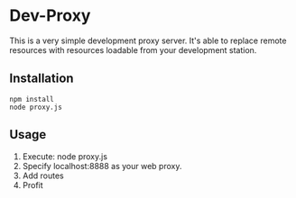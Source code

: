 # Dev-Proxy

This is a very simple development proxy server. It's able to replace remote resources with resources loadable from your development station.

## Installation

    npm install
    node proxy.js

## Usage

1. Execute: node proxy.js
2. Specify localhost:8888 as your web proxy.
3. Add routes
4. Profit